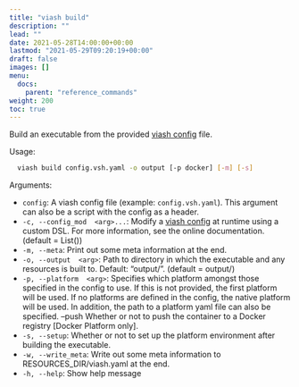 ```yaml
---
title: "viash build"
description: ""
lead: ""
date: 2021-05-28T14:00:00+00:00
lastmod: "2021-05-29T09:20:19+00:00"
draft: false
images: []
menu:
  docs:
    parent: "reference_commands"
weight: 200
toc: true
---
```




Build an executable from the provided [viash
config](/docs/reference_config/config) file.

Usage:

``` bash
  viash build config.vsh.yaml -o output [-p docker] [-m] [-s]
```

Arguments:

-   `config`: A viash config file (example: `config.vsh.yaml`). This
    argument can also be a script with the config as a header.
-   `-c, --config_mod  <arg>...`: Modify a [viash
    config](/docs/reference_config/config) at runtime using a custom
    DSL. For more information, see the online documentation. (default =
    List())
-   `-m, --meta`: Print out some meta information at the end.
-   `-o, --output  <arg>`: Path to directory in which the executable and
    any resources is built to. Default: “output/”. (default = output/)
-   `-p, --platform  <arg>`: Specifies which platform amongst those
    specified in the config to use. If this is not provided, the first
    platform will be used. If no platforms are defined in the config,
    the native platform will be used. In addition, the path to a
    platform yaml file can also be specified. –push Whether or not to
    push the container to a Docker registry \[Docker Platform only\].
-   `-s, --setup`: Whether or not to set up the platform environment
    after building the executable.
-   `-w, --write_meta`: Write out some meta information to
    RESOURCES\_DIR/viash.yaml at the end.
-   `-h, --help`: Show help message
